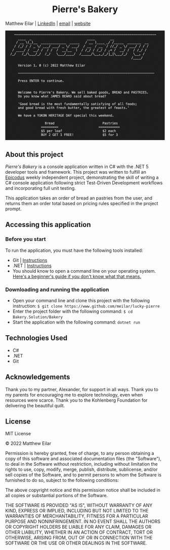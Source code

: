 <h1 align="center">Pierre's Bakery</h1>

Matthew Eilar | [LinkedIn](https://www.linkedin.com/in/eilar-503/) | [email](mailto:<meilar@gmail.com>) | [website](https://www.mattheweilar.com)

![Screenshot of project](/Pierres_Bakery_Screenshot.png)
## About this project
*Pierre's Bakery* is a console application written in C# with the .NET 5 developer tools and framework. This project was written to fulfill an [Epicodus](https://www.epicodus.com) weekly independent project, demonstrating the skill of writing a C# console application following strict Test-Driven Development workflows and incorporating full unit testing. 

This application takes an order of bread an pastries from the user, and returns them an order total based on pricing rules specified in the project prompt. 

## Accessing this application

### Before you start

To run the application, you must have the following tools installed:

- Git | [Instructions](https://github.com/git-guides/install-git)
- .NET | [Instructions](https://dotnet.microsoft.com/en-us/learn/dotnet/hello-world-tutorial/intro)
- You should know to open a command line on your operating system. [Here's a beginner's guide if you don't know what that means.](https://www.learnenough.com/command-line-tutorial)

### Downloading and running the application

- Open your command line and clone this project with the following instruction: `$ git clone https://www.github.com/meilar/lucky-pierre`
- Enter the project folder with the following command: `$ cd Bakery.Solution/Bakery`
- Start the application with the following command: `dotnet run`


## Technologies Used

- C#
- .NET
- Git

## Acknowledgements

Thank you to my partner, Alexander, for support in all ways. Thank you to my parents for encouraging me to explore technology, even when resources were scarce. Thank you to the Kohlenberg Foundation for delivering the beautiful quilt.

## License 

MIT License

© 2022 Matthew Eilar

Permission is hereby granted, free of charge, to any person obtaining a copy
of this software and associated documentation files (the "Software"), to deal
in the Software without restriction, including without limitation the rights
to use, copy, modify, merge, publish, distribute, sublicense, and/or sell
copies of the Software, and to permit persons to whom the Software is
furnished to do so, subject to the following conditions:

The above copyright notice and this permission notice shall be included in all
copies or substantial portions of the Software.

THE SOFTWARE IS PROVIDED "AS IS", WITHOUT WARRANTY OF ANY KIND, EXPRESS OR
IMPLIED, INCLUDING BUT NOT LIMITED TO THE WARRANTIES OF MERCHANTABILITY,
FITNESS FOR A PARTICULAR PURPOSE AND NONINFRINGEMENT. IN NO EVENT SHALL THE
AUTHORS OR COPYRIGHT HOLDERS BE LIABLE FOR ANY CLAIM, DAMAGES OR OTHER
LIABILITY, WHETHER IN AN ACTION OF CONTRACT, TORT OR OTHERWISE, ARISING FROM,
OUT OF OR IN CONNECTION WITH THE SOFTWARE OR THE USE OR OTHER DEALINGS IN THE
SOFTWARE.